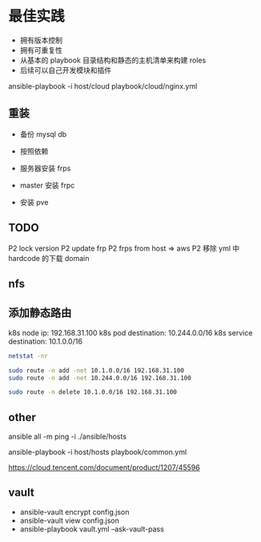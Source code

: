 # 最佳实践

- 拥有版本控制
- 拥有可重复性
- 从基本的 playbook 目录结构和静态的主机清单来构建 roles
- 后续可以自己开发模块和插件

ansible-playbook -i host/cloud playbook/cloud/nginx.yml

## 重装

- 备份 mysql db


- 按照依赖
- 服务器安装 frps
- master 安装 frpc
- 安装 pve

## TODO

P2 lock version
P2 update frp
P2 frps from host => aws
P2 移除 yml 中 hardcode 的下载 domain

## nfs

## 添加静态路由

k8s node ip: 192.168.31.100
k8s pod destination: 10.244.0.0/16
k8s service destination: 10.1.0.0/16

```sh
netstat -nr

sudo route -n add -net 10.1.0.0/16 192.168.31.100
sudo route -n add -net 10.244.0.0/16 192.168.31.100

sudo route -n delete 10.1.0.0/16 192.168.31.100
```

## other

ansible all -m ping -i ./ansible/hosts

ansible-playbook -i host/hosts playbook/common.yml

https://cloud.tencent.com/document/product/1207/45596

## vault

- ansible-vault encrypt config.json
- ansible-vault view config.json
- ansible-playbook vault.yml –ask-vault-pass